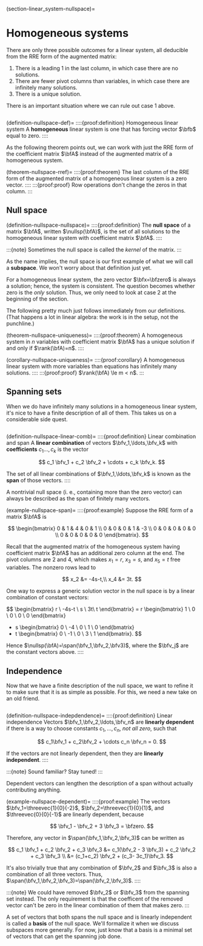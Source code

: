 
(section-linear_system-nullspace)=
# Homogeneous systems

There are only three possible outcomes for a linear system, all deducible from the RRE form of the augmented matrix:

1. There is a leading 1 in the last column, in which case there are no solutions.
2. There are fewer pivot columns than variables, in which case there are infinitely many solutions.
3. There is a unique solution.

There is an important situation where we can rule out case 1 above.

```{index} ! homogeneous; linear system
```

(definition-nullspace-def)=
::::{proof:definition} Homogeneous linear system
A **homogeneous** linear system is one that has forcing vector $\bfb$ equal to zero.
::::

As the following theorem points out, we can work with just the RRE form of the coefficient matrix $\bfA$ instead of the augmented matrix of a homogeneous system.

(theorem-nullspace-rref)=
::::{proof:theorem} 
The last column of the RRE form of the augmented matrix of a homogeneous linear system is a zero vector.
::::
:::{proof:proof}
Row operations don't change the zeros in that column.
:::

## Null space

(definition-nullspace-nullspace)=
::::{proof:definition} 
The **null space** of a matrix $\bfA$, written $\nullsp(\bfA)$, is the set of all solutions to the homogeneous linear system with coefficient matrix $\bfA$.
::::

:::{note}
Sometimes the null space is called the *kernel* of the matrix.
:::

As the name implies, the null space is our first example of what we will call a **subspace**. We won't worry about that definition just yet.

For a homogeneous linear system, the zero vector $\bfx=\bfzero$ is always a solution; hence, the system is consistent. The question becomes whether zero is the *only* solution. Thus, we only need to look at case 2 at the beginning of the section.

The following pretty much just follows immediately from our definitions. (That happens a lot in linear algebra: the work is in the setup, not the punchline.)

(theorem-nullspace-uniqueness)=
::::{proof:theorem} 
A homogeneous system in $n$ variables with coefficient matrix $\bfA$ has a unique solution if and only if $\rank(\bfA)=n$.
::::

(corollary-nullspace-uniqueness)=
::::{proof:corollary} 
A homogeneous linear system with more variables than equations has infinitely many solutions.
::::
:::{proof:proof}
$\rank(\bfA) \le m < n$.
:::

## Spanning sets

When we do have infinitely many solutions in a homogeneous linear system, it's nice to have a finite description of all of them. This takes us on a considerable side quest.

```{index} ! linear combinations, ! span
```

(definition-nullspace-linear-comb)=
::::{proof:definition} Linear combination and span
A **linear combination** of vectors $\bfv_1,\ldots,\bfv_k$ with **coefficients** $c_1\ldots,c_k$ is the vector

$$
c_1 \bfv_1 + c_2 \bfv_2 + \cdots + c_k \bfv_k.
$$

The set of all linear combinations of $\bfv_1,\ldots,\bfv_k$ is known as the **span** of those vectors.
::::

A nontrivial null space (i. e., containing more than the zero vector) can always be described as the span of finitely many vectors.

(example-nullspace-span)=
::::{proof:example} 
Suppose the RRE form of a matrix $\bfA$ is 

$$
\begin{bmatrix}
0 & 1 & 4 & 0 & 1 \\
0 & 0 & 0  & 1 & -3 \\
0 & 0 & 0  & 0 & 0  \\
0 & 0 & 0  & 0 & 0  
\end{bmatrix}.
$$

Recall that the augmented matrix of the homogeneous system having coefficient matrix $\bfA$ has an additional zero column at the end. The pivot columns are 2 and 4, which makes $x_1=r$, $x_3=s$, and $x_5=t$ free variables. The nonzero rows lead to

$$
x_2 &= -4s-t,\\ 
x_4 &= 3t.
$$

One way to express a generic solution vector in the null space is by a linear combination of constant vectors:

$$
\begin{bmatrix}
  r \\ -4s-t \\ s \\ 3t\\ t
\end{bmatrix} 
= r \begin{bmatrix}
  1 \\ 0 \\ 0 \\ 0 \\ 0
\end{bmatrix} 
+ s \begin{bmatrix}
  0 \\ -4 \\ 0 \\ 1 \\ 0
\end{bmatrix} 
+ t \begin{bmatrix}
  0 \\ -1 \\ 0 \\ 3 \\ 1
\end{bmatrix}.
$$

Hence $\nullsp(\bfA)=\span(\bfv_1,\bfv_2,\bfv3)$, where the $\bfv_j$ are the constant vectors above.
::::

## Independence

Now that we have a finite description of the null space, we want to refine it to make sure that it is as simple as possible. For this, we need a new take on an old friend.

```{index} ! linear independence; of vectors
```

(definition-nullspace-indepdendence)=
::::{proof:definition} Linear independence
Vectors $\bfv_1,\bfv_2,\ldots,\bfv_n$ are **linearly dependent** if there is a way to choose constants $c_1,\ldots,c_n$, *not all zero*, such that

$$
c_1\bfv_1 + c_2\bfv_2 + \cdots c_n \bfv_n = 0.
$$

If the vectors are not linearly dependent, then they are **linearly independent**.
::::

:::{note}
Sound familiar? Stay tuned!
:::

Dependent vectors can lengthen the description of a span without actually contributing anything.

(example-nullspace-dependent)=
::::{proof:example} 
The vectors $\bfv_1=\threevec{1}{0}{-2}$, $\bfv_2=\threevec{1}{0}{1}$, and $\threevec{0}{0}{-1}$ are linearly dependent, because

$$
\bfv_1 - \bfv_2 + 3 \bfv_3 = \bfzero.
$$

Therefore, any vector in $\span(\bfv_1,\bfv_2,\bfv_3)$ can be written as 

$$
c_1 \bfv_1 + c_2 \bfv_2 + c_3 \bfv_3 &= c_1(\bfv_2 - 3 \bfv_3) + c_2 \bfv_2 + c_3 \bfv_3 \\ 
&= (c_1+c_2) \bfv_2 + (c_3- 3c_1)\bfv_3.
$$

It's also trivially true that any combination of $\bfv_2$ and $\bfv_3$ is also a combination of all three vectors. Thus, $\span(\bfv_1,\bfv_2,\bfv_3)=\span(\bfv_2,\bfv_3)$.
::::

:::{note}
We could have removed $\bfv_2$ or $\bfv_3$ from the spanning set instead. The only requirement is that the coefficent of the removed vector can't be zero in the linear combination of them that makes zero.
:::

A set of vectors that both spans the null space and is linearly independent is called a **basis** of the null space. We'll formalize it when we discuss subspaces more generally. For now, just know that a basis is a minimal set of vectors that can get the spanning job done.
